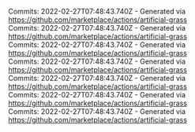 Commits: 2022-02-27T07:48:43.740Z - Generated via https://github.com/marketplace/actions/artificial-grass
<br>
Commits: 2022-02-27T07:48:43.740Z - Generated via https://github.com/marketplace/actions/artificial-grass
<br>
Commits: 2022-02-27T07:48:43.740Z - Generated via https://github.com/marketplace/actions/artificial-grass
<br>
Commits: 2022-02-27T07:48:43.740Z - Generated via https://github.com/marketplace/actions/artificial-grass
<br>
Commits: 2022-02-27T07:48:43.740Z - Generated via https://github.com/marketplace/actions/artificial-grass
<br>
Commits: 2022-02-27T07:48:43.740Z - Generated via https://github.com/marketplace/actions/artificial-grass
<br>
Commits: 2022-02-27T07:48:43.740Z - Generated via https://github.com/marketplace/actions/artificial-grass
<br>
